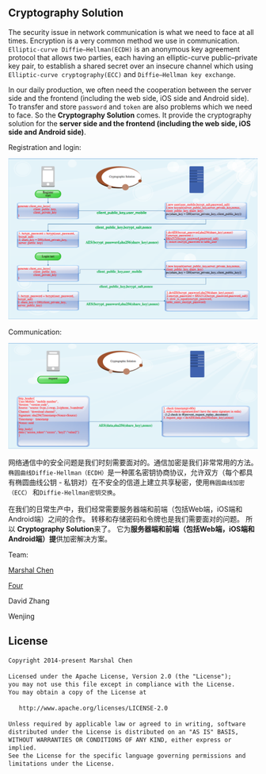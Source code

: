 ## Cryptography Solution



The security issue in network communication is what we need to face at all times. Encryption is a very common method we use in communication. ``Elliptic-curve Diffie–Hellman(ECDH)``  is an anonymous key agreement protocol that allows two parties, each having an elliptic-curve public–private key pair, to establish a shared secret over an insecure channel which using ``Elliptic-curve cryptography(ECC)`` and ``Diffie–Hellman key exchange``.

In our daily production, we often need the cooperation between the server side and the frontend (including the web side, iOS side and Android side). To transfer and store  ``password`` and ``token`` are also problems which we need to face. So the **Cryptography Solution** comes. It provide the cryptography solution for the **server side and the frontend (including the web side, iOS side and Android side)**. 





Registration and login:

![RegistrationAndLogin](login_reg.png)

Communication:

![RegistrationAndLogin](communication.png)

网络通信中的安全问题是我们时刻需要面对的。通信加密是我们非常常用的方法。``椭圆曲线Diffie-Hellman（ECDH）``是一种匿名密钥协商协议，允许双方（每个都具有椭圆曲线公钥 - 私钥对）在不安全的信道上建立共享秘密，使用``椭圆曲线加密（ECC）`` 和``Diffie-Hellman密钥交换``。

在我们的日常生产中，我们经常需要服务器端和前端（包括Web端，iOS端和Android端）之间的合作。 转移和存储密码和令牌也是我们需要面对的问题。 所以 **Cryptography Solution**来了。 它为**服务器端和前端（包括Web端，iOS端和Android端）提**供加密解决方案。



Team:

[Marshal Chen](https://github.com/cymcsg)

[Four](https://github.com/wjmwjmwb)

David Zhang

Wenjing

## License

``` 
Copyright 2014-present Marshal Chen

Licensed under the Apache License, Version 2.0 (the "License");
you may not use this file except in compliance with the License.
You may obtain a copy of the License at

   http://www.apache.org/licenses/LICENSE-2.0

Unless required by applicable law or agreed to in writing, software
distributed under the License is distributed on an "AS IS" BASIS,
WITHOUT WARRANTIES OR CONDITIONS OF ANY KIND, either express or implied.
See the License for the specific language governing permissions and
limitations under the License.
```